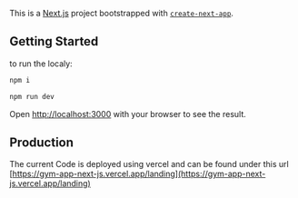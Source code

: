 This is a [Next.js](https://nextjs.org) project bootstrapped with [`create-next-app`](https://nextjs.org/docs/app/api-reference/cli/create-next-app).

## Getting Started

to run the localy:

```bash
npm i

npm run dev
```

Open [http://localhost:3000](http://localhost:3000) with your browser to see the result.

## Production

The current Code is deployed using vercel and can be found under this url [https://gym-app-next-js.vercel.app/landing](https://gym-app-next-js.vercel.app/landing) 

